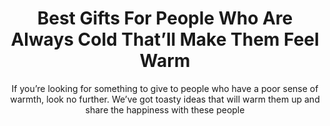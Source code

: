 ---
layout: post
title: Best Gifts For People Who Are Always Cold That’ll Make Them Feel Warm
subtitle: If you’re looking for something to give to people who have a poor sense of warmth, look no further. We’ve got toasty ideas that will warm them up and share the happiness with these people
header-img: "img/post/2023/09/copied/medium_Gifts_for_People_Who_are_Always_Cold_033066c45c.jpg"
header-style: text
permalink: "/gifts-people-who-always-cold/"
catalog: true
tags:
  - Recipients 
  - Men
---  